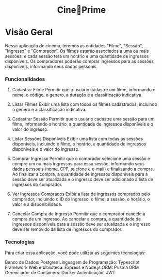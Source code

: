 <h1 align="center">Cine🍿Prime</h1>

# Visão Geral

Nessa aplicação de cinema, teremos as entidades "Filme", "Sessão", "Ingresso" e "Comprador". Os filmes estarão associados a uma ou mais sessões, e cada sessão terá um horário e uma quantidade de ingressos disponíveis. Os compradores poderão comprar ingressos para as sessões disponíveis, informando seus dados pessoais.

### Funcionalidades

1. Cadastrar Filme
Permitir que o usuário cadastre um filme, informando o nome, o código, o genero, a duração e a classificação indicativa.

2. Listar Filmes
Exibir uma lista com todos os filmes cadastrados, incluindo o genero e a classificação indicativa.

3. Cadastrar Sessão
Permitir que o usuário cadastre uma sessão para um filme, informando o horário, a quantidade de ingressos disponíveis e o valor do ingresso.

4. Listar Sessões Disponíveis
Exibir uma lista com todas as sessões disponíveis, incluindo o filme, o horário, a quantidade de ingressos disponíveis e o valor do ingresso.

5. Comprar Ingresso
Permitir que o comprador selecione uma sessão e compre um ou mais ingressos para essa sessão, informando seus dados pessoais (nome, CPF, telefone e e-mail) e finalizando a compra. Ao finalizar a compra, a quantidade de ingressos disponíveis para a sessão deve ser atualizada e o ingresso deve ser adicionado à lista de ingressos do comprador.

6. Ver Ingressos Comprados
Exibir a lista de ingressos comprados pelo comprador, incluindo o ID do ingresso, o filme, a sessão, o horário, o valor e a disponibilidade.

7. Cancelar Compra de Ingresso
Permitir que o comprador cancele a compra de um ingresso. Ao cancelar a compra, a quantidade de ingressos disponíveis para a sessão deve ser atualizada e o ingresso deve ser removido da lista de ingressos do comprador.

### Tecnologias

Para criar essa aplicação, você pode utilizar as seguintes tecnologias:

Banco de Dados: Postgres
Linguagem de Programação: Typescript
Framework Web e biblioteca: Express e Node.js
ORM: Prisma ORM
Gerenciador de Containers: Docker
Autenticação: JWT

